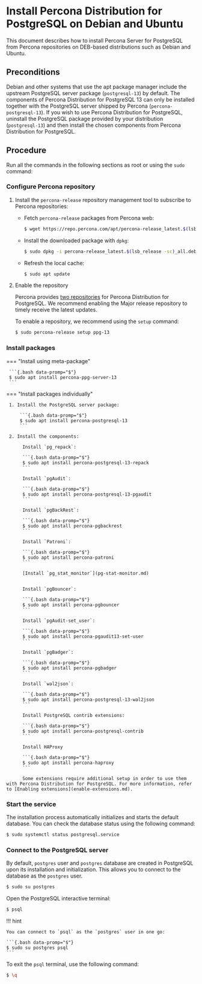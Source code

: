 # Install Percona Distribution for PostgreSQL on Debian and Ubuntu

This document describes how to install Percona Server for PostgreSQL from Percona repositories on DEB-based distributions such as Debian and Ubuntu.

## Preconditions

Debian and other systems that use the apt package manager include the upstream PostgreSQL server package (`postgresql-13`) by default. The components of Percona Distribution for PostgreSQL 13 can only be installed together with the PostgreSQL server shipped by Percona (`percona-postgresql-13`). If you wish to use Percona Distribution for PostgreSQL, uninstall the PostgreSQL package provided by your distribution (`postgresql-13`) and then install the chosen components from Percona Distribution for PostgreSQL.

## Procedure

Run all the commands in the following sections as root or using the `sudo` command:

### Configure Percona repository

1. Install the `percona-release` repository management tool to subscribe to Percona repositories:
 
     * Fetch `percona-release` packages from Percona web:

        ```{.bash data-promp="$"}
        $ wget https://repo.percona.com/apt/percona-release_latest.$(lsb_release -sc)_all.deb
        ```

     * Install the downloaded package with `dpkg`:

        ```{.bash data-promp="$"}
        $ sudo dpkg -i percona-release_latest.$(lsb_release -sc)_all.deb
        ```

     * Refresh the local cache:

        ```{.bash data-promp="$"}
        $ sudo apt update
        ```

2. Enable the repository

   Percona provides [two repositories](repo-overview.md) for Percona Distribution for PostgreSQL. We recommend enabling the Major release repository to timely receive the latest updates. 

   To enable a repository, we recommend using the `setup` command: 

   ```{.bash data-promp="$"}
   $ sudo percona-release setup ppg-13
   ```

### Install packages

=== "Install using meta-package"
     
     ```{.bash data-promp="$"}
     $ sudo apt install percona-ppg-server-13
     ```

=== "Install packages individually"

     1. Install the PostgreSQL server package:

         ```{.bash data-promp="$"}
         $ sudo apt install percona-postgresql-13
         ```

     2. Install the components:

          Install `pg_repack`:

          ```{.bash data-promp="$"}
          $ sudo apt install percona-postgresql-13-repack
          ```

          Install `pgAudit`:

          ```{.bash data-promp="$"}
          $ sudo apt install percona-postgresql-13-pgaudit
          ```

          Install `pgBackRest`:

          ```{.bash data-promp="$"}
          $ sudo apt install percona-pgbackrest
          ```

          Install `Patroni`:

          ```{.bash data-promp="$"}
          $ sudo apt install percona-patroni
          ```

          [Install `pg_stat_monitor`](pg-stat-monitor.md)


          Install `pgBouncer`:

          ```{.bash data-promp="$"}
          $ sudo apt install percona-pgbouncer
          ```

          Install `pgAudit-set_user`:

          ```{.bash data-promp="$"}
          $ sudo apt install percona-pgaudit13-set-user
          ```

          Install `pgBadger`:

          ```{.bash data-promp="$"}
          $ sudo apt install percona-pgbadger
          ```

          Install `wal2json`:

          ```{.bash data-promp="$"}
          $ sudo apt install percona-postgresql-13-wal2json
          ```

          Install PostgreSQL contrib extensions:

          ```{.bash data-promp="$"}
          $ sudo apt install percona-postgresql-contrib
          ```

          Install HAProxy

          ```{.bash data-promp="$"}
          $ sudo apt install percona-haproxy
          ```
          
          Some extensions require additional setup in order to use them with Percona Distribution for PostgreSQL. For more information, refer to [Enabling extensions](enable-extensions.md).

### Start the service

The installation process automatically initializes and starts the default database. You can check the database status using the following command:

```{.bash data-promp="$"}
$ sudo systemctl status postgresql.service
```

### Connect to the PostgreSQL server

By default, `postgres` user and `postgres` database are created in PostgreSQL upon its installation and initialization. This allows you to connect to the database as the `postgres` user.

```{.bash data-promp="$"}
$ sudo su postgres
```

Open the PostgreSQL interactive terminal:

```{.bash data-promp="$"}
$ psql
```

!!! hint

    You can connect to `psql` as the `postgres` user in one go:

    ```{.bash data-promp="$"}
    $ sudo su postgres psql
    ```

To exit the `psql` terminal, use the following command:

```{.bash data-promp="$"}
$ \q
```



